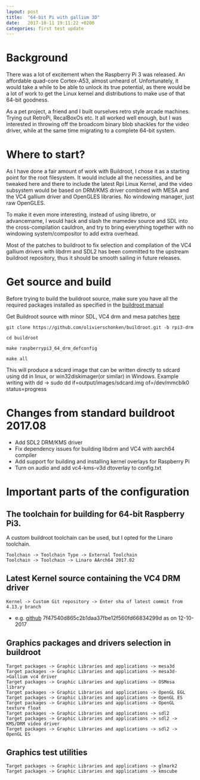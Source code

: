 ```yaml
---
layout: post
title:  "64-bit Pi with gallium 3D"
date:   2017-10-11 19:11:22 +0200
categories: first test update
---
```

# Background
There was a lot of excitement when the Raspberry Pi 3 was released.  An affordable quad-core Cortex-A53, almost unheard of.
Unfortunately, it would take a while to be able to unlock its true potential, as there would be a lot of work to get the Linux kernel
and distributions to make use of that 64-bit goodness.

As a pet project, a friend and I built ourselves retro style arcade machines. Trying out RetroPi, RecalBoxOs etc. It all worked well
enough, but I was interested in throwing off the broadcom binary blob shackles for the video driver, while at the same time migrating to
a complete 64-bit system.

# Where to start?
As I have done a fair amount of work with Buildroot, I chose it as a starting point for the root filesystem. It would include 
all the necessities, and be tweaked here and there to include the latest Rpi Linux Kernel, and the video subsystem would be based on DRM/KMS driver
combined with MESA and the VC4 gallium driver and OpenGLES libraries. No windowing manager, just raw OpenGLES.

To make it even more interesting, instead of using libretro, or advancemame, I would hack and slash the mamedev source and SDL into the cross-compilation
cauldron, and try to bring everything together with no windowing system/compositor to add extra overhead.

Most of the patches to buildroot to fix selection and compilation of the VC4 gallium drivers with libdrm and SDL2 has been committed to the upstream buildroot
repository, thus it should be smooth sailing in future releases.

# Get source and build
Before trying to build the buildroot source, make sure you have all the required packages installed as specified in the [buildroot manual](https://buildroot.org/downloads/manual/manual.html#requirement)

Get Buildroot source with minor SDL, VC4 drm and mesa patches [here](https://github.com/olivierschonken/buildroot/tree/rpi3-drm)
```
git clone https://github.com/olivierschonken/buildroot.git -b rpi3-drm

cd buildroot

make raspberrypi3_64_drm_defconfig

make all
```

This will produce a sdcard image that can be written directly to sdcard using dd in linux, or win32diskimager(or similar) in Windows.
Example writing with dd -> sudo dd if=output/images/sdcard.img of=/dev/mmcblk0 status=progress

# Changes from standard buildroot 2017.08
* Add SDL2 DRM/KMS driver
* Fix dependency issues for building libdrm and VC4 with aarch64 compiler
* Add support for building and installing kernel overlays for Raspberry Pi
* Turn on audio and add vc4-kms-v3d dtoverlay to config.txt

# Important parts of the configuration

## The toolchain for building for 64-bit Raspberry Pi3.
A custom buildroot toolchain can be used, but I opted for the Linaro toolchain.
```
Toolchain -> Toolchain Type -> External Toolchain
Toolchain -> Toolchain -> Linaro AArch64 2017.02
```
## Latest Kernel source containing the VC4 DRM driver
```
Kernel -> Custom Git repository -> Enter sha of latest commit from 4.13.y branch 
```
* e.g. [github](https://github.com/raspberrypi/linux/commits/rpi-4.13.y "Github repo for RPI kernel") 7f47540d865c2b1daa37fbe12f560fd66834299d as on 12-10-2017
## Graphics packages and drivers selection in buildroot
```
Target packages -> Graphic Libraries and applications -> mesa3d
Target packages -> Graphic Libraries and applications -> mesa3d->Gallium vc4 driver
Target packages -> Graphic Libraries and applications -> OSMesa library
Target packages -> Graphic Libraries and applications -> OpenGL EGL
Target packages -> Graphic Libraries and applications -> OpenGL ES
Target packages -> Graphic Libraries and applications -> OpenGL texture float
Target packages -> Graphic Libraries and applications -> sdl2
Target packages -> Graphic Libraries and applications -> sdl2 -> KMS/DRM video driver
Target packages -> Graphic Libraries and applications -> sdl2 -> OpenGL ES
```

## Graphics test utilities
```
Target packages -> Graphic Libraries and applications -> glmark2
Target packages -> Graphic Libraries and applications -> kmscube
```
